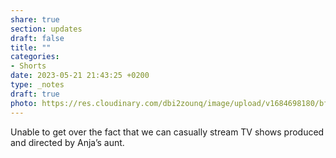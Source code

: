 ```yaml
---
share: true
section: updates
draft: false
title: ""
categories:
- Shorts
date: 2023-05-21 21:43:25 +0200
type: _notes
draft: true
photo: https://res.cloudinary.com/dbi2zounq/image/upload/v1684698180/bf3fscm6gi7n1cmyulfa.jpg
---
```


Unable to get over the fact that we can casually stream TV shows produced and directed by Anja’s aunt.
